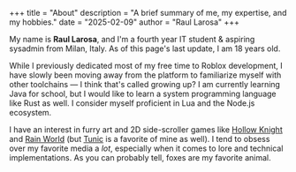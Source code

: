 +++
title = "About"
description = "A brief summary of me, my expertise, and my hobbies."
date = "2025-02-09"
author = "Raul Larosa"
+++

My name is **Raul Larosa**, and I'm a fourth year IT student & aspiring sysadmin from Milan, Italy. As of this page's last update, I am 18 years old.

While I previously dedicated most of my free time to Roblox development, I have slowly been moving away from the platform to familiarize myself with other toolchains — I think that's called growing up? I am currently learning Java for school, but I would like to learn a system programming language like Rust as well. I consider myself proficient in Lua and the Node.js ecosystem.

I have an interest in furry art and 2D side-scroller games like [Hollow Knight](https://store.steampowered.com/app/367520/Hollow_Knight/) and [Rain World](https://store.steampowered.com/app/312520/Rain_World/) (but [Tunic](https://store.steampowered.com/app/553420/TUNIC/) is a favorite of mine as well). I tend to obsess over my favorite media a *lot*, especially when it comes to lore and technical implementations. As you can probably tell, foxes are my favorite animal.
